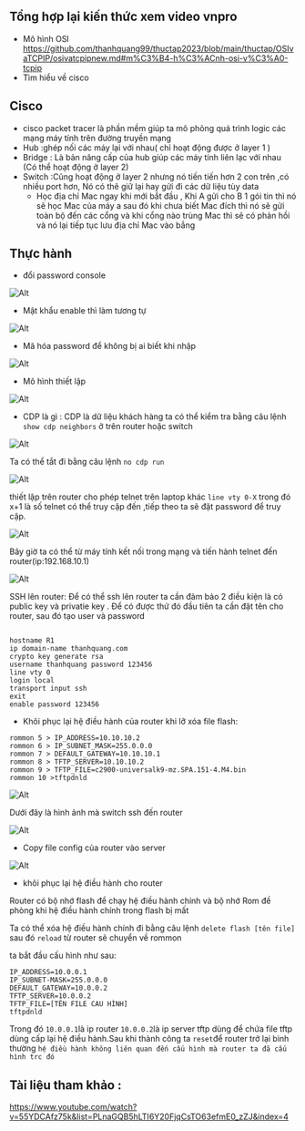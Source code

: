 ## Tổng hợp lại kiến thức xem video vnpro
- Mô hình OSI
  https://github.com/thanhquang99/thuctap2023/blob/main/thuctap/OSIvaTCPIP/osivatcpipnew.md#m%C3%B4-h%C3%ACnh-osi-v%C3%A0-tcpip
- Tìm hiểu về cisco
## Cisco
- cisco packet tracer là phần mềm giúp ta mô phỏng quá trình logic các mạng máy tính trên đường truyền mạng
- Hub :ghép nối các máy lại với nhau( chỉ hoạt động được ở layer 1 )
- Bridge : Là bản nâng cấp của hub giúp các máy tính liên lạc với nhau (Có thể hoạt động ở layer 2)
- Switch :Cũng hoạt động ở layer 2 nhưng nó tiến tiến hơn 2 con trên ,có nhiều port hơn, Nó có thê giữ lại hay gửi đi các dữ liệu tùy data
  - Học địa chỉ Mac ngay khi mới bắt đầu , Khi A gửi cho B 1 gói tin thì nó sẽ học Mac của máy a sau đó khi chưa biết Mac đích thì nó sẽ gửi toàn bộ đến các cổng và khi cổng nào trùng Mac thì sẽ có phản hồi và nó lại tiếp tục lưu địa chỉ Mac vào bẳng
 ## Thực hành
 - đổi password console

![Alt](/thuctap/anh/Screenshot_18.png)

- Mật khẩu enable thì làm tương tự

![Alt](/thuctap/anh/Screenshot_19.png)

- Mã hóa password để không bị ai biết khi nhập

![Alt](/thuctap/anh/Screenshot_20.png)

- Mô hình thiết lập

![Alt](/thuctap/anh/Screenshot_21.png)

  - CDP là gì : CDP là dữ liệu khách hàng ta có thể kiểm tra bằng câu lệnh` show cdp neighbors` ở trên router hoặc switch

![Alt](/thuctap/anh/Screenshot_22.png)

Ta có thể tắt đi bằng câu lệnh `no cdp run`

![Alt](/thuctap/anh/Screenshot_23.png)

thiết lập trên router cho phép telnet trên laptop khác `line vty 0-X` trong đó x+1 là số telnet có thể truy cập đến ,tiếp theo ta sẽ đặt password để truy cập.

![Alt](/thuctap/anh/Screenshot_25.png)

Bây giờ ta có thể từ máy tính kết nối trong mạng và tiến hành telnet đến router(ip:192.168.10.1)

![Alt](/thuctap/anh/Screenshot_26.png)

SSH lên router: Để có thể ssh lên router ta cần đảm bảo 2 điều kiện là có public key và privatie key . Để có được thứ đó đầu tiên ta cần đặt tên cho router, sau đó tạo user và password 

```

hostname R1
ip domain-name thanhquang.com
crypto key generate rsa
username thanhquang password 123456
line vty 0
login local
transport input ssh 
exit
enable password 123456

```
- Khôi phục lại hệ điều hành của router khi lỡ xóa file flash:
```
rommon 5 > IP_ADDRESS=10.10.10.2
rommon 6 > IP_SUBNET_MASK=255.0.0.0
rommon 7 > DEFAULT_GATEWAY=10.10.10.1
rommon 8 > TFTP_SERVER=10.10.10.2
rommon 9 > TFTP_FILE=c2900-universalk9-mz.SPA.151-4.M4.bin
rommon 10 >tftpdnld
```
![Alt](/thuctap/anh/Screenshot_27.png)

Dưới đây là hình ảnh mà switch ssh đến router

![Alt](/thuctap/anh/Screenshot_28.png)

- Copy file config của router vào server

![Alt](/thuctap/anh/Screenshot_29.png)

- khôi phục lại hệ điều hành cho router

Router có bộ nhớ flash để chạy hệ điều hành chính và bộ nhớ Rom đề phòng khi hệ điều hành chính trong flash bị mất

Ta có thể xóa hệ điều hành chính đi bằng câu lệnh `delete flash [tên file]`
sau đó `reload` từ router sẽ chuyển về rommon

ta bắt đầu cấu hình như sau:
```
IP_ADDRESS=10.0.0.1
IP_SUBNET-MASK=255.0.0.0
DEFAULT_GATEWAY=10.0.0.2
TFTP_SERVER=10.0.0.2
TFTP_FILE=[TÊN FILE CAU HÌNH]
tftpdnld
```
Trong đó `10.0.0.1`là ip router `10.0.0.2`là ip server tftp dùng để chứa file tftp dùng cấp lại hệ điều hành.Sau khi thành công ta `reset`để router trở lại bình thường
`hệ điều hành không liên quan đến cấu hình mà router ta đã cấu hình trc đó`


## Tài liệu tham khảo :
https://www.youtube.com/watch?v=55YDCAfz75k&list=PLnaGQB5hLTI6Y20FjqCsTO63efmE0_zZJ&index=4

